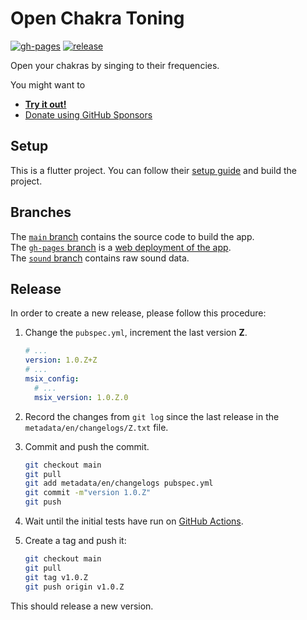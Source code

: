 # Open Chakra Toning

[![gh-pages](https://github.com/niccokunzmann/open_chakra_toning/actions/workflows/gh-pages.yml/badge.svg)](https://github.com/niccokunzmann/open_chakra_toning/actions/workflows/gh-pages.yml)
[![release](https://github.com/niccokunzmann/open_chakra_toning/actions/workflows/release.yml/badge.svg)](https://github.com/niccokunzmann/open_chakra_toning/actions/workflows/release.yml)

Open your chakras by singing to their frequencies.

You might want to

- **[Try it out!][web]**
- [Donate using GitHub Sponsors][gh-sponsors]

## Setup

This is a flutter project. You can follow their [setup guide](https://docs.flutter.dev/get-started/install)
and build the project.

## Branches

The [`main` branch](https://github.com/niccokunzmann/open_chakra_toning/tree/main) contains the source code to build the app.  
The [`gh-pages` branch](https://github.com/niccokunzmann/open_chakra_toning/tree/gh-pages) is a [web deployment of the app][web].  
The [`sound` branch](https://github.com/niccokunzmann/open_chakra_toning/tree/sound) contains raw sound data.  

## Release

In order to create a new release, please follow this procedure:

1. Change the `pubspec.yml`, increment the last version **Z**.

   ```yaml
   # ...
   version: 1.0.Z+Z
   # ...
   msix_config:
     # ...
     msix_version: 1.0.Z.0
   ```

2. Record the changes from `git log` since the last release in the `metadata/en/changelogs/Z.txt` file.
3. Commit and push the commit.

   ```sh
   git checkout main
   git pull
   git add metadata/en/changelogs pubspec.yml
   git commit -m"version 1.0.Z"
   git push
   ```

4. Wait until the initial tests have run on [GitHub Actions][actions].
5. Create a tag and push it:

   ```sh
   git checkout main
   git pull
   git tag v1.0.Z
   git push origin v1.0.Z
   ```

This should release a new version.

[web]: https://niccokunzmann.github.io/open_chakra_toning/
[gh-sponsors]: https://github.com/sponsors/niccokunzmann
[actions]: https://github.com/niccokunzmann/open_chakra_toning/actions
